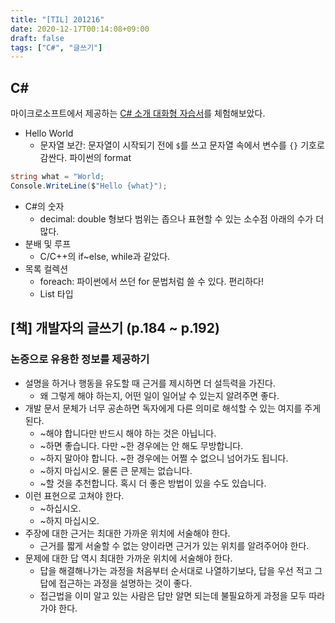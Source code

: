 ```yaml
---
title: "[TIL] 201216"
date: 2020-12-17T00:14:08+09:00
draft: false
tags: ["C#", "글쓰기"]
---
```


## C#
마이크로소프트에서 제공하는 [C# 소개 대화형 자습서](https://docs.microsoft.com/ko-kr/dotnet/csharp/tutorials/)를 체험해보았다.

- Hello World
	- 문자열 보간: 문자열이 시작되기 전에 `$`를 쓰고 문자열 속에서 변수를 `{}` 기호로 감싼다. 파이썬의 format
```c#
string what = "World;
Console.WriteLine($"Hello {what}");
```
- C#의 숫자
	- decimal: double 형보다 범위는 좁으나 표현할 수 있는 소수점 아래의 수가 더 많다.
- 분배 및 루프
	- C/C++의 if~else, while과 같았다.
- 목록 컬렉션
	- foreach: 파이썬에서 쓰던 for 문법처럼 쓸 수 있다. 편리하다!
	- List 타입

## [책] 개발자의 글쓰기 (p.184 ~ p.192)
### 논증으로 유용한 정보를 제공하기
- 설명을 하거나 행동을 유도할 때 근거를 제시하면 더 설득력을 가진다.
	- 왜 그렇게 해야 하는지, 어떤 일이 일어날 수 있는지 알려주면 좋다.
- 개발 문서 문체가 너무 공손하면 독자에게 다른 의미로 해석할 수 있는 여지를 주게 된다.
	- ~해야 합니다만 반드시 해야 하는 것은 아닙니다.
	- ~하면 좋습니다. 다만 ~한 경우에는 안 해도 무방합니다.
	- ~하지 말아야 합니다. ~한 경우에는 어쩔 수 없으니 넘어가도 됩니다.
	- ~하지 마십시오. 물론 큰 문제는 없습니다.
	- ~할 것을 추천합니다. 혹시 더 좋은 방법이 있을 수도 있습니다.
- 이런 표현으로 고쳐야 한다.
	- ~하십시오.
	- ~하지 마십시오.
- 주장에 대한 근거는 최대한 가까운 위치에 서술해야 한다.
	- 근거를 짧게 서술할 수 없는 양이라면 근거가 있는 위치를 알려주어야 한다.
- 문제에 대한 답 역시 최대한 가까운 위치에 서술해야 한다.
	- 답을 해결해나가는 과정을 처음부터 순서대로 나열하기보다, 답을 우선 적고 그 답에 접근하는 과정을 설명하는 것이 좋다.
	- 접근법을 이미 알고 있는 사람은 답만 알면 되는데 불필요하게 과정을 모두 따라가야 한다.

